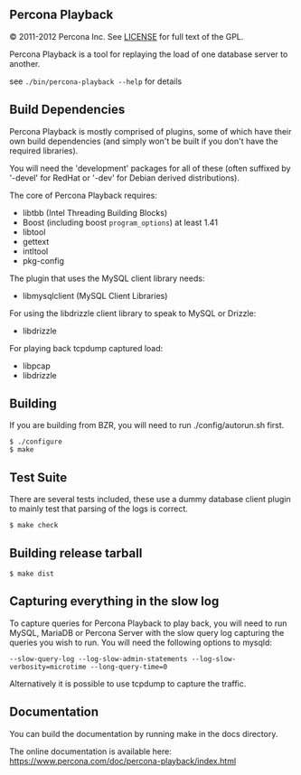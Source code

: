 Percona Playback
----------------
© 2011-2012 Percona Inc.
See [LICENSE](LICENSE) for full text of the GPL.

Percona Playback is a tool for replaying the load of one database server to another.

see `./bin/percona-playback --help` for details

Build Dependencies
------------------
Percona Playback is mostly comprised of plugins, some of which have their
own build dependencies (and simply won't be built if you don't have the
required libraries).

You will need the 'development' packages for all of these (often suffixed by
'-devel' for RedHat or '-dev' for Debian derived distributions).

The core of Percona Playback requires:

 * libtbb (Intel Threading Building Blocks)
 * Boost (including boost `program_options`) at least 1.41
 * libtool
 * gettext
 * intltool
 * pkg-config

The plugin that uses the MySQL client library needs:
 * libmysqlclient (MySQL Client Libraries)

For using the libdrizzle client library to speak to MySQL or Drizzle:
 * libdrizzle

For playing back tcpdump captured load:
 * libpcap
 * libdrizzle

Building
--------
If you are building from BZR, you will need to run ./config/autorun.sh first.

    $ ./configure
    $ make

Test Suite
----------
There are several tests included, these use a dummy database client plugin to mainly test that parsing of the logs is correct.

    $ make check

Building release tarball
------------------------

    $ make dist

Capturing everything in the slow log
------------------------------------
To capture queries for Percona Playback to play back, you will need to run MySQL, MariaDB or Percona Server with the slow query log capturing the queries you wish to run. You will need the following options to mysqld:

    --slow-query-log --log-slow-admin-statements --log-slow-verbosity=microtime --long-query-time=0

Alternatively it is possible to use tcpdump to capture the traffic.

Documentation
-------------

You can build the documentation by running make in the docs directory.

The online documentation is available here:
https://www.percona.com/doc/percona-playback/index.html
